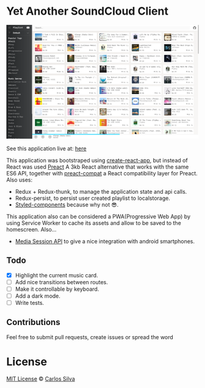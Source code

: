 # Yet Another SoundCloud Client

![Captura de tela_2018-01-08_21-47-06 (1)](./screenshot.png)

See this application live at: [here](http://carlosqsilva.github.io/YASCC)

This application was bootstraped using [create-react-app](https://github.com/facebook/create-react-app), but instead of React was used [Preact](https://github.com/developit/preact/) A 3kb React alternative that works with the same ES6 API, together with [preact-compat](https://github.com/developit/preact-compat) a React compatibility layer for Preact. Also uses:

* Redux + Redux-thunk, to manage the application state and api calls.
* Redux-persist, to persist user created playlist to localstorage.
* [Styled-components](https://github.com/styled-components) because why not 😎.

This application also can be considered a PWA(Progressive Web App) by using Service Worker to cache its assets and allow to be saved to the homescreen. Also...

* [Media Session API](https://developer.mozilla.org/en-US/docs/Web/API/Media_Session_API) to give a nice integration with android smartphones.

## Todo

* [x] Highlight the current music card.
* [ ] Add nice transitions between routes.
* [ ] Make it controllable by keyboard.
* [ ] Add a dark mode.
* [ ] Write tests.

## Contributions

Feel free to submit pull requests, create issues or spread the word

# License

[MIT License](./LICENSE) © [Carlos Silva](carloseng.com)
